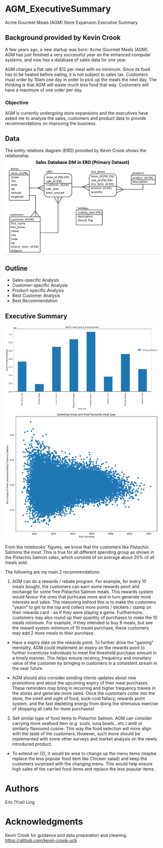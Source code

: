 # AGM_ExecutiveSummary
Acme Gourmet Meals (AGM) Store Expansion Executive Summary 

## Background provided by Kevin Crook
A few years ago, a new startup was born: Acme Gourmet Meals (AGM). AGM has just finished a very successful year on the enhanced computer systems, and now has a database of sales data for one year.

AGM charges a flat rate of $12 per meal with no minimum. Since its food has to be heated before eating, it is not subject to sales tax. Customers must order by 10am one day in order to pick up the meals the next day. The thinking is that AGM will waste much less food that way. Customers will have a maximum of one order per day.

### Objective
AGM is currently undergoing store expansions and the executives have asked me to analyze the sales, customers and product data to provide recommendations on improving the business. 


## Data
The entity relations diagram (ERD) provided by Kevin Crook shows the relationship. 
![alt text](https://github.com/HahehaLing/AGM_ExecutiveSummary/blob/main/Sales%20Database%20ERD.jpeg)

## Outline
  - Sales-specific Analysis
  - Customer-specific Analysis
  - Product-specific Analysis
  - Best Customer Analysis
  - Best Recommendation 


## Executive Summary
![alt text](https://github.com/HahehaLing/AGM_ExecutiveSummary/blob/main/popular_meal_type.png)
![alt text](https://github.com/HahehaLing/AGM_ExecutiveSummary/blob/main/spending_group_fav_meal.png)


From the notebooks' figures, we know that the customers like Pistachio Salmons the most. This is true for all different spending group as shown in the Pistachio Salmon sales, which consists of on average about 20% of all meals sold.

The following are my main 2 recommendations:
  1) AGM can do a rewards / rebate program. For example, for every 10 meals bought, the customers can earn some rewards point and exchange for some free Pistachio Salmon meals. This rewards system would favour the ones that purhcase more and in turn generate more interests and sales. The reasoning behind this is to make the customers "yearn" to get to the top and collect more points / stickers / stamp on their rewards card - as if they were playing a game. Furthermore, customers may also round up their quantity of purchases to make the 10 meals minimum. For example, if they intended to buy 8 meals, but see the reward system minimum of 10 meals purchase, these customers may add 2 more meals to their purchase.

  - Have a expiry date on the rewards point. To further drive the "gaming" mentality, AGM could implement an expiry on the rewards point to further incentivize individuals to meet the threshold purchase amount in a timely manner. This helps ensure recency, frequency and monetary value of the customer by bringing in customers in a consistent stream in the near future.

  - AGM should also consider sending clients updates about new promotions and about the upcoming expiry of their meal purchases. These reminders may bring in recurring and higher frequency travels in the stores and generate more sales. Once the customers come into the store, the smell and sight of food, suck-cost fallacy, rewards point system, and the fast depleting energy from doing the strenuous exercise of shopping all calls for more purchases!

  2) Sell similar type of food items to Pistachio Salmon. AGM can consider carrying more seafood item (e.g. sushi, tuna bowls...etc.) and/ or similarly flavoured cusine. This way the food selection will more align with the taste of the customers. However, such move should be implemented with some other surveys and market analysis on the newly introduced product.

  - To extend on (2), it would be wise to change up the menu items (maybe replace the less popular food item like Chicken salad) and keep the customers surprised with the changing menu. This would help ensure high sales of the carried food items and replace the less popular items.

 

# Authors
Eric (Yue) Ling

# Acknowledgments
Kevin Crook for guidance and data preparation and cleaning. https://github.com/kevin-crook-ucb
